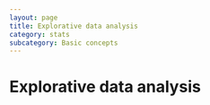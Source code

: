```yaml
---
layout: page
title: Explorative data analysis
category: stats
subcategory: Basic concepts
---
```


Explorative data analysis
===
